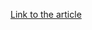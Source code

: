 [Link to the article](https://cloud.google.com/blog/topics/threat-intelligence/vietnamese-actors-fake-job-posting-campaigns/)
